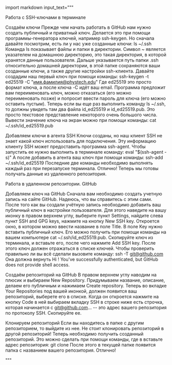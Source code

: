 import markdown
input_text="""

Работа с SSH-ключами в терминале

Создаём ключи
Прежде чем начать работать в GitHub нам нужно создать публичный и приватный ключ. Делается это при помощи программы-генератора ключей, например ssh-keygen. Но сначала давайте посмотрим, есть ли у нас уже созданные ключи:
ls ~/.ssh
Команда ls показывает файлы и папки в директории. Символ ~ является указателем на домашнюю директорию, это такая директория, в которой хранятся данные пользователя. Дальше указывается путь папки .ssh относительно домашней директории, в этой папке сохраняются ваши созданные ключи, а также другие настройки ssh-клиента.
Давайте создадим наш первый ключ при помощи команды:
ssh-keygen -t ed25519 -C "имя.фамилия@phystech.edu"
Где ed25519 это просто формат ключа, а после ключа -C идёт ваш email.
Программа предложит вам переименовать ключ, можно отказаться (его можно переименовать позже) и попросит ввести пароль для ключа (его можно оставить пустым). Теперь если вы еще раз выполнить команду ls ~/.ssh, то должны увидеть там два файла id_ed25519 и  id_ed25519.pub. Это просто текстовое представление некоторого очень большого числа. Вывести значение ключа на экран можно при помощи команды:
cat ~/.ssh/id_ed25519.pub

Добавляем ключи в агента SSH
Ключи созданы, но наш клиент SSH не знает какой ключ использовать для подключения. Эту информацию клиенту SSH может предоставить программа ssh-agent. Чтобы запустить ее нужно выполнить в терминале команду:
eval "$(ssh-agent -s)"
А после добавить в агента ваш ключ при помощи команды:
ssh-add ~/.ssh/id_ed25519
Последние две команды необходимо выполнять каждый раз при перезапуске терминала.
Отлично! Теперь мы готовы получать данные из удаленного репозитория.

Работа в удаленном репозитории. GitHub

Добавляем ключ на GitHub
Сначала вам необходимо создать учетную запись на сайте GitHub. Надеюсь, что вы справитесь с этим сами.
После того как вы создали учётную запись необходимо добавить ваш публичный ключ в настройки пользователя. Для этого наведите на вашу иконку в правом верхнем углу, выберите пункт Settings, найдите слева пункт SSH and GPG keys, нажмите на кнопку New SSH key.
Откроется окно, в котором можно ввести название в поле Title. В поле Key нужно вставить публичный ключ. Его можно получить при помощи команды на вашем компьютере cat ~/.ssh/id_ed25519.pub. Скопируйте ключ из терминала, и вставьте его, после чего нажмите Add SSH key.
После этого ключ должен отражаться в списке ключей. Чтобы проверить правильно ли вы всё сделали вызовите команду:
ssh -T git@github.com
Она должна вернуть
Hi <username>! You've successfully authenticated, but GitHub does not provide shell access.

Создаём репозиторий на GitHub
В правом верхнем углу наводим на плюсик и выбираем New Repository. Придумываем название, описание, делаем его публичным и нажимаем Create repository. Теперь во вкладке Your Repositories под вашей иконкой, должен появится ваш репозиторий, выберете его в списке. Когда он откроется нажмите на кнопку Code в ней выбираем вкладку SSH в строке ниже есть строчка, которая начинается с git@github.com... -- это адрес вашего репозитория по протоколу SSH. Скопируйте ее.

Клонируем репозиторий
Если вы находитесь в папке с другим репозиторием, то выйдите из нее. Не стоит клонировать репозиторий в другой репозиторий!
Теперь необходимо получить созданный репозиторий. Это можно сделать при помощи команды, где в <url> вставьте адрес репозитория:
git clone <url>
После этого в текущей папке появится папка с названием вашего репозитория. Отлично!

"""